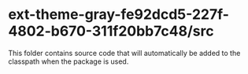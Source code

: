 # ext-theme-gray-fe92dcd5-227f-4802-b670-311f20bb7c48/src

This folder contains source code that will automatically be added to the classpath when
the package is used.
